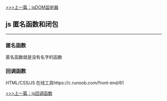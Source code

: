 [>>>上一篇：jsDOM监听器](../../lib/JavaScript/jsDOM监听器.md)
## js 匿名函数和闭包
---
### 匿名函数
匿名函数就是没有名字的函数

### 回调函数


HTML/CSS/JS 在线工具https://c.runoob.com/front-end/61

[>>>上一篇：js回调函数](../../lib/JavaScript/js回调函数.md)
